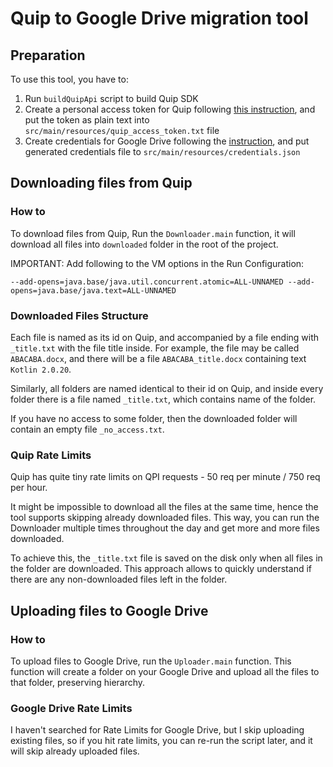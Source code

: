 # Quip to Google Drive migration tool

## Preparation

To use this tool, you have to:

1. Run `buildQuipApi` script to build Quip SDK
2. Create a personal access token for Quip following [this instruction](https://quip.com/api/personal-token), and put
   the token as plain text into `src/main/resources/quip_access_token.txt` file
3. Create credentials for Google Drive following
   the [instruction](https://developers.google.com/drive/api/quickstart/java), and put generated credentials file
   to `src/main/resources/credentials.json`

## Downloading files from Quip

### How to

To download files from Quip, Run the `Downloader.main` function, it will download all files into `downloaded` folder in
the root of the project.

IMPORTANT: Add following to the VM options in the Run Configuration:

```
--add-opens=java.base/java.util.concurrent.atomic=ALL-UNNAMED --add-opens=java.base/java.text=ALL-UNNAMED
```

### Downloaded Files Structure

Each file is named as its id on Quip, and accompanied by a file ending with `_title.txt` with the file title inside.
For example, the file may be called `ABACABA.docx`, and there will be a file `ABACABA_title.docx` containing
text `Kotlin 2.0.20`.

Similarly, all folders are named identical to their id on Quip, and inside every folder there is a file
named `_title.txt`, which contains name of the folder.

If you have no access to some folder, then the downloaded folder will contain an empty file `_no_access.txt`.

### Quip Rate Limits

Quip has quite tiny rate limits on QPI requests - 50 req per minute / 750 req per hour.

It might be impossible to download all the files at the same time, hence the tool supports skipping already downloaded
files. This way, you can run the Downloader multiple times throughout the day and get more and more files downloaded.

To achieve this, the `_title.txt` file is saved on the disk only when all files in the folder are downloaded. This
approach allows to quickly understand if there are any non-downloaded files left in the folder.

## Uploading files to Google Drive

### How to

To upload files to Google Drive, run the `Uploader.main` function. This function will create a folder on your Google
Drive and upload all the files to that folder, preserving hierarchy.

### Google Drive Rate Limits

I haven't searched for Rate Limits for Google Drive, but I skip uploading existing files, so if you hit rate limits, you
can re-run the script later, and it will skip already uploaded files.
